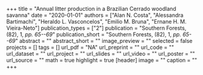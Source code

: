 +++
title = "Annual litter production in a Brazilian Cerrado woodland savanna"
date = "2020-01-01"
authors = ["Alan N. Costa", "Alessandra Bartimachi", "Heraldo L. Vasconcelos", "Emilio M. Bruna", "Ernane H. M. Vieira-Neto"]
publication_types = ["2"]
publication = "Southern Forests, (82), 1, _pp. 65--69_"
publication_short = "Southern Forests, (82), 1, _pp. 65--69_"
abstract = ""
abstract_short = ""
image_preview = ""
selected = false
projects = []
tags = []
url_pdf = "NA"
url_preprint = ""
url_code = ""
url_dataset = ""
url_project = ""
url_slides = ""
url_video = ""
url_poster = ""
url_source = ""
math = true
highlight = true
[header]
image = ""
caption = ""
+++
